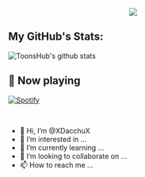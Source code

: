 <p align="center">
  <img src="https://readme-typing-svg.herokuapp.com/?color=F77247&width=420&lines=I+am+a+noob+Developer%EF%B8%8F;I%20just%20love%20to%20code%20free-minded%EF%B8%8F;It%20is%20the%20only%20work%20which%20I%20like%20to%20do%EF%B8%8F%EF%B8%8F;Please%20visit%20and%20support%20us%20on%20telegram%EF%B8%8F">

## My GitHub's Stats:

![ToonsHub's github stats](https://github-readme-stats.vercel.app/api?username=XDacchuX&show_icons=true&theme=radical&include_all_commits=true)
## 🎵 Now playing

[![Spotify](https://spotify-readme-new-lyart.vercel.app/api?theme=dark&rainbow=true&scan=true)](https://open.spotify.com/user/on84l0syf9y9m2m84unz4h8uq)

<br>

- 👋 Hi, I’m @XDacchuX
- 👀 I’m interested in ...
- 🌱 I’m currently learning ...
- 💞️ I’m looking to collaborate on ...
- 📫 How to reach me ...

<!---
XDacchuX/XDacchuX is a ✨ special ✨ repository because its `README.md` (this file) appears on your GitHub profile.
You can click the Preview link to take a look at your changes.
--->
